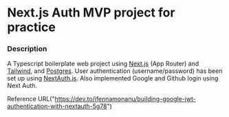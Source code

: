 # Next.js Auth MVP project for practice

### Description
A Typescript boilerplate web project using [Next.js](https://nextjs.org/) (App Router) and [Tailwind](https://tailwindcss.com/), and [Postgres](https://www.postgresql.org/). User authentication (username/password) has been set up using [NextAuth.js](https://next-auth.js.org/). 
Also implemented Google and Github login using Next Auth.

Reference URL("https://dev.to/ifennamonanu/building-google-jwt-authentication-with-nextauth-5g78")